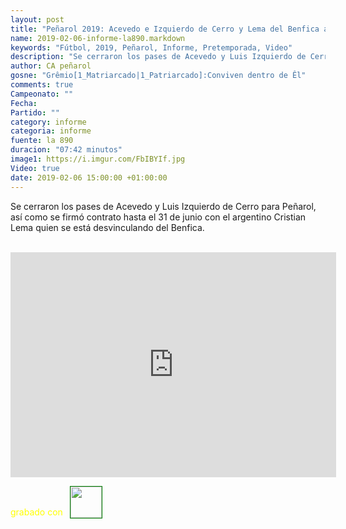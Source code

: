 ```yaml
---
layout: post
title: "Peñarol 2019: Acevedo e Izquierdo de Cerro y Lema del Benfica al carbonero que apronta con Plaza el viernes"
name: 2019-02-06-informe-la890.markdown
keywords: "Fútbol, 2019, Peñarol, Informe, Pretemporada, Video"
description: "Se cerraron los pases de Acevedo y Luis Izquierdo de Cerro para Peñarol, así como se firmó contrato hasta el 31 de junio con el argentino Cristian Lema quien se está desvinculando del Benfica"
author: CA peñarol
gosne: "Grêmio[1_Matriarcado|1_Patriarcado]:Conviven dentro de Êl"
comments: true
Campeonato: ""
Fecha:
Partido: ""
category: informe
categoria: informe
fuente: la 890
duracion: "07:42 minutos"
image1: https://i.imgur.com/FbIBYIf.jpg
Video: true
date: 2019-02-06 15:00:00 +01:00:00
---
```


Se cerraron los pases de Acevedo y Luis Izquierdo de Cerro para Peñarol, así como se firmó contrato hasta el 31 de junio con el argentino Cristian Lema quien se está desvinculando del Benfica.

<br>

<iframe width="521" height="360" src="https://www.youtube.com/embed/6jjgYzHSG5M" frameborder="0" allow="accelerometer; autoplay; encrypted-media; gyroscope; picture-in-picture" allowfullscreen></iframe>

<span style="color:yellow;">grabado con</span> <a href="http://ffmpeg.org"><img src="{{ site.url }}/images/ffmpeg.png" width="50px" style="border:1px solid green;vertical-align: sub;margin-left:7px;"></a>
